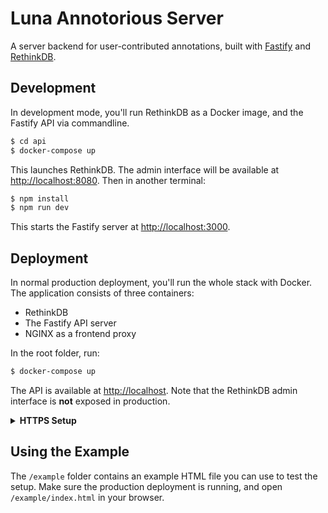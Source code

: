 # Luna Annotorious Server

A server backend for user-contributed annotations, 
built with [Fastify](https://www.fastify.io/) and
[RethinkDB](https://rethinkdb.com/).


## Development

In development mode, you'll run RethinkDB as a Docker image, and the Fastify API via commandline.

```sh
$ cd api
$ docker-compose up
```

This launches RethinkDB. The admin interface will be available at <http://localhost:8080>. Then in another terminal:

```sh
$ npm install
$ npm run dev
```

This starts the Fastify server at <http://localhost:3000>.

## Deployment

In normal production deployment, you'll run the whole stack with Docker. The application consists of three containers:

- RethinkDB
- The Fastify API server
- NGINX as a frontend proxy

In the root folder, run:

```sh
$ docker-compose up
```

The API is available at <http://localhost>. Note that the RethinkDB admin interface is __not__ exposed in production.

<details>

<summary><strong>HTTPS Setup</strong></summary>

<br/>

Installation of HTTPS certificates via Certbot and LetsEncrypt is prepared in the Docker setup,
but requires manual steps. The process is based on [this guide](https://mindsers.blog/post/https-using-nginx-certbot-docker/).

In the CLI-commands below, replace `annotation-server.rainersimon.io` with the domain name of your server.

#### 1. Test if the setup works correctly

```sh
docker-compose run --rm  certbot certonly --webroot --webroot-path /var/www/certbot/ --dry-run -d annotation-server.rainersimon.io
```

#### 2. Test if the setup works correctly

With HTTPS still disabled, download certificate from LetsEncrypt:

```sh
docker-compose run --rm  certbot certonly --webroot --webroot-path /var/www/certbot/ -d annotation-server.rainersimon.io
```

#### 3. After the certificate is available

- Edit NGINX config file in `nginx/conf/default.conf` and uncomment the HTTPS config block.
- Restart everything with `docker-compose up --build`
</details>

## Using the Example

The `/example` folder contains an example HTML file you can use to test the setup. Make sure the production deployment
is running, and open `/example/index.html` in your browser.